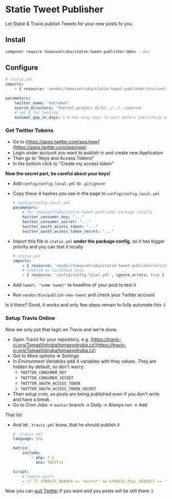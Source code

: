 # Statie Tweet Publisher

Let Statie & Travis publish Tweets for your new posts fo you.

## Install

```bash
composer require tomasvotruba/statie-tweet-publisher:@dev --dev
```

## Configure

```yaml
# statie.yml
imports:
    - { resource: 'vendor/tomasvotruba/statie-tweet-publisher/src/config/config.yml' }

parameters:
    twitter_name: 'VotrubaT'
    source_directory: '%kernel.project_dir%/../../../source'
    # set 0 for testing
    minimal_gap_in_days: 1 # how many days to wait before publishing another Tweet
```

### Get Twitter Tokens

- Go to [https://apps.twitter.com/app/new](https://apps.twitter.com/app/new)
- Login under account you want to publish in and create new Application
- Then go to "Keys and Access Tokens"
- In the bottom click to "Create my access token"

**Now the secret part, be careful about your keys!**

- Add `config/config.local.yml` to `.gitignore`
- Copy these 4 hashes you see in the page to `config/config.local.yml`

    ```yaml
    # config/config.local.yml
    parameters:
        # for tomasvotruba/statie-tweet-publisher package locally
        twitter_consumer_key: "..."
        twitter_consumer_secret: "..."
        twitter_oauth_access_token: "..."
        twitter_oauth_access_token_secret: "..."
    ```

- Import this file in `statie.yml` **under the package config**, so it has bigger priority and you can test it locally

    ```yaml
    # statie.yml
    imports:
        - { resource: 'vendor/tomasvotruba/statie-tweet-publisher/src/config/config.yml' }
        # enabled on localhost only
        - { resource: 'config/config.local.yml', ignore_errors: true }
    ```

- Add `tweet: "some tweet"` to headline of your post to test it
- Run `vendor/bin/publish-new-tweet` and check your Twitter account

Is it there? Good, it works and only few steps remain to fully automate this :)

### Setup Travis Online

Now we only put that logic on Travis and we're done.

- Open Travis for your repository, e.g. [https://travis-ci.org/TomasVotruba/tomasvotruba.cz](https://travis-ci.org/TomasVotruba/tomasvotruba.cz)
- Got to *More options* => *Settings*
- In *Environment Variables* add 4 variables with they values. They are hidden by default, so don't worry:
    - `TWITTER_CONSUMER_KEY`
    - `TWITTER_CONSUMER_SECRET`
    - `TWITTER_OAUTH_ACCESS_TOKEN`
    - `TWITTER_OAUTH_ACCESS_TOKEN_SECRET`
- Then setup cron, so posts are being published even if you don't write and have a break.
- Go to *Cron Jobs* → `master` branch → *Daily* → *Always run* → Add

That its!

- And let `.travis.yml` know, that he should publish it

    ```yaml
    # .travis.yml
    language: php

    matrix:
        include:
            - php: 7.1
              env: TWEET=1

    script:
        # tweets posts
        - if [[ $TRAVIS_BRANCH == "master" && $TRAVIS_PULL_REQUEST == "false" && $TWEET != "" ]]; then vendor/bin/publish-new-tweet; fi
    ```

Now you can [quit Twitter](https://www.tomasvotruba.cz/blog/2017/01/20/4-emotional-reasons-why-I-quit-my-twitter/) if you want and you posts will be still there :)
